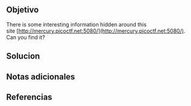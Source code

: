 ## Objetivo
There is some interesting information hidden around this site [http://mercury.picoctf.net:5080/](http://mercury.picoctf.net:5080/). Can you find it?
## Solucion

## Notas adicionales

## Referencias